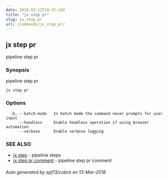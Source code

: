 ```yaml
---
date: 2018-03-13T19:37:24Z
title: "jx step pr"
slug: jx_step_pr
url: /commands/jx_step_pr/
---
```

## jx step pr

pipeline step pr

### Synopsis


pipeline step pr

```
jx step pr
```

### Options

```
  -b, --batch-mode   In batch mode the command never prompts for user input
      --headless     Enable headless operation if using browser automation
      --verbose      Enable verbose logging
```

### SEE ALSO
* [jx step](/commands/jx_step/)	 - pipeline steps
* [jx step pr comment](/commands/jx_step_pr_comment/)	 - pipeline step pr comment

###### Auto generated by spf13/cobra on 13-Mar-2018
